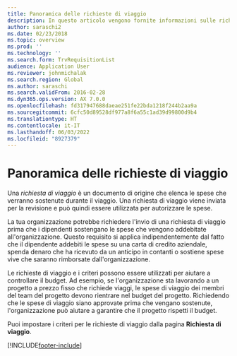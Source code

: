 ```yaml
---
title: Panoramica delle richieste di viaggio
description: In questo articolo vengono fornite informazioni sulle richieste di viaggio. Una richiesta di viaggio documenta le spese di viaggio pianificate.
author: saraschi2
ms.date: 02/23/2018
ms.topic: overview
ms.prod: ''
ms.technology: ''
ms.search.form: TrvRequisitionList
audience: Application User
ms.reviewer: johnmichalak
ms.search.region: Global
ms.author: saraschi
ms.search.validFrom: 2016-02-28
ms.dyn365.ops.version: AX 7.0.0
ms.openlocfilehash: fd317947688daeae251fe22bda1218f244b2aa9a
ms.sourcegitcommit: 6cfc50d89528df977a8f6a55c1ad39d99800d9b4
ms.translationtype: HT
ms.contentlocale: it-IT
ms.lasthandoff: 06/03/2022
ms.locfileid: "8927379"
---
```

# <a name="travel-requisitions-overview"></a>Panoramica delle richieste di viaggio

Una *richiesta di viaggio* è un documento di origine che elenca le spese che verranno sostenute durante il viaggio. Una richiesta di viaggio viene inviata per la revisione e può quindi essere utilizzata per autorizzare le spese.

La tua organizzazione potrebbe richiedere l'invio di una richiesta di viaggio prima che i dipendenti sostengano le spese che vengono addebitate all'organizzazione. Questo requisito si applica indipendentemente dal fatto che il dipendente addebiti le spese su una carta di credito aziendale, spenda denaro che ha ricevuto da un anticipo in contanti o sostiene spese vive che saranno rimborsate dall'organizzazione.

Le richieste di viaggio e i criteri possono essere utilizzati per aiutare a controllare il budget. Ad esempio, se l'organizzazione sta lavorando a un progetto a prezzo fisso che richiede viaggi, le spese di viaggio dei membri del team del progetto devono rientrare nel budget del progetto. Richiedendo che le spese di viaggio siano approvate prima che vengano sostenute, l'organizzazione può aiutare a garantire che il progetto rispetti il budget.

Puoi impostare i criteri per le richieste di viaggio dalla pagina **Richiesta di viaggio**.


[!INCLUDE[footer-include](../includes/footer-banner.md)]